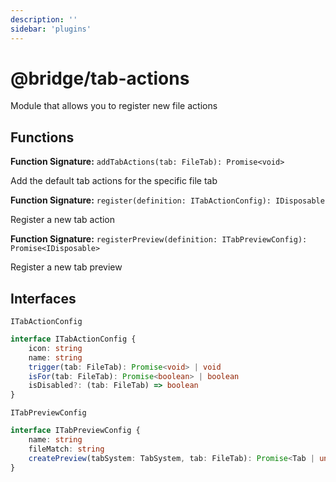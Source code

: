```yaml
---
description: ''
sidebar: 'plugins'
---
```


# @bridge/tab-actions

Module that allows you to register new file actions

## Functions

**Function Signature:** `addTabActions(tab: FileTab): Promise<void>`

Add the default tab actions for the specific file tab

**Function Signature:** `register(definition: ITabActionConfig): IDisposable`

Register a new tab action

**Function Signature:** `registerPreview(definition: ITabPreviewConfig): Promise<IDisposable>`

Register a new tab preview

## Interfaces

`ITabActionConfig`

```typescript
interface ITabActionConfig {
	icon: string
	name: string
	trigger(tab: FileTab): Promise<void> | void
	isFor(tab: FileTab): Promise<boolean> | boolean
	isDisabled?: (tab: FileTab) => boolean
}
```

`ITabPreviewConfig`

```typescript
interface ITabPreviewConfig {
	name: string
	fileMatch: string
	createPreview(tabSystem: TabSystem, tab: FileTab): Promise<Tab | undefined>
}
```
